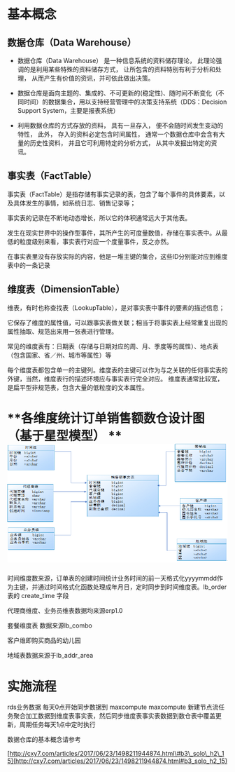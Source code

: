 # 基本概念

## 数据仓库（Data Warehouse）

* 数据仓库（Data Warehouse） 是一种信息系统的资料储存理论， 此理论强调的是利用某些特殊的资料储存方式， 让所包含的资料特别有利于分析和处理， 从而产生有价值的资讯，并可依此做出决策。

* 数据仓库是面向主题的、集成的、不可更新的\(稳定性\)、随时间不断变化（不同时间）的数据集合，用以支持经营管理中的决策支持系统（DDS：Decision Support System，主要是报表系统）

* 利用数据仓库的方式存放的资料， 具有一旦存入， 便不会随时间发生变动的特性， 此外， 存入的资料必定包含时间属性， 通常一个数据仓库中会含有大量的历史性资料， 并且它可利用特定的分析方式， 从其中发掘出特定的资讯。

## 事实表（FactTable）

事实表（FactTable）是指存储有事实记录的表，包含了每个事件的具体要素，以及具体发生的事情，如系统日志、销售记录等；

事实表的记录在不断地动态增长，所以它的体积通常远大于其他表。

发生在现实世界中的操作型事件，其所产生的可度量数值，存储在事实表中。从最低的粒度级别来看，事实表行对应一个度量事件，反之亦然。

在事实表里没有存放实际的内容，他是一堆主键的集合，这些ID分别能对应到维度表中的一条记录

## 维度表（DimensionTable）

维表，有时也称查找表（LookupTable），是对事实表中事件的要素的描述信息；

它保存了维度的属性值，可以跟事实表做关联；相当于将事实表上经常重复出现的属性抽取、规范出来用一张表进行管理。

常见的维度表有：日期表（存储与日期对应的周、月、季度等的属性）、地点表（包含国家、省／州、城市等属性）等

每个维度表都包含单一的主键列。维度表的主键可以作为与之关联的任何事实表的外键，当然，维度表行的描述环境应与事实表行完全对应。 维度表通常比较宽，是扁平型非规范表，包含大量的低粒度的文本属性。

# **各维度统计订单销售额数仓设计图（基于星型模型）                              **![](/assets/data2-0.png)

时间维度数来源，订单表的创建时间统计业务时间的前一天格式化yyyymmdd作为主键，并通过时间格式化函数处理成年月日，定时同步到时间维度表。lb\_order 表的 create\_time 字段

代理商维度、业务员维表数据均来源erp1.0

套餐维度表  数据来源lb\_combo

客户维即购买商品的幼儿园

地域表数据来源于lb\_addr\_area

# 实施流程

rds业务数据 每天0点开始同步数据到  maxcompute  maxcompute 新建节点流任务聚合加工数据到维度表事实表，然后同步维度表事实表数据到数仓表中覆盖更新，周期任务每天1点中定时执行





数据仓库的基本概念请参考

[http://cxy7.com/articles/2017/06/23/1498211944874.html\#b3\_solo\_h2\_15](http://cxy7.com/articles/2017/06/23/1498211944874.html#b3_solo_h2_15)

